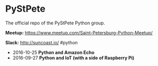 # PyStPete

The official repo of the PyStPete Python group.

**Meetup:** https://www.meetup.com/Saint-Petersburg-Python-Meetup/

**Slack:** http://suncoast.io/ #python

* 2016-10-25 **Python and Amazon Echo**
* 2016-09-27 **Python and IoT (with a side of Raspberry Pi)**
